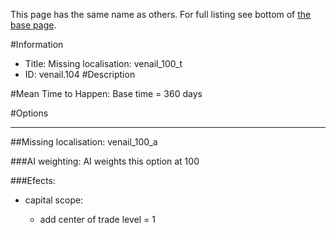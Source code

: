 This page has the same name as others. For full listing see bottom of [the base page](missing_localisation_venail_100_t2.md).

#Information
 - Title: Missing localisation: venail_100_t
 - ID: venail.104
#Description

#Mean Time to Happen:
Base time = 360 days

#Options

___
##Missing localisation: venail_100_a

###AI weighting:
AI weights this option at 100


###Efects:<ul><li>capital scope:</li><ul><li>add center of trade level = 1</li></ul></ul>
